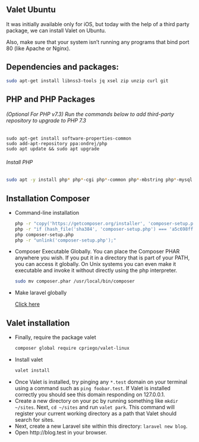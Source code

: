 ## Valet Ubuntu
It was initially available only for iOS, but today with the help of a third party package, we can install Valet on Ubuntu.

Also, make sure that your system isn’t running any programs that bind port 80 (like Apache or Nginx).

## Dependencies and packages:

```bash
sudo apt-get install libnss3-tools jq xsel zip unzip curl git
```

## PHP and PHP Packages

###### (Optional For PHP v7.3) Run the commands below to add third-party repository to upgrade to PHP 7.3

```shell
sudo apt-get install software-properties-common
sudo add-apt-repository ppa:ondrej/php
sudo apt update && sudo apt upgrade
```

###### Install PHP

```bash
sudo apt -y install php* php*-cgi php*-common php*-mbstring php*-mysql php*-xml php*-gd php*-opcache php*-fpm php*-zip php*-curl php*-json php*-bcmath php*-readline php*-cli
```

## Installation Composer
<ul>
<li> Command-line installation

```bash
php -r "copy('https://getcomposer.org/installer', 'composer-setup.php');"
php -r "if (hash_file('sha384', 'composer-setup.php') === 'a5c698ffe4b8e849a443b120cd5ba38043260d5c4023dbf93e1558871f1f07f58274fc6f4c93bcfd858c6bd0775cd8d1') { echo 'Installer verified'; } else { echo 'Installer corrupt'; unlink('composer-setup.php'); } echo PHP_EOL;"
php composer-setup.php
php -r "unlink('composer-setup.php');"
```
</li>


<li>Composer Executable Globally. You can place the Composer PHAR anywhere you wish. If you put it in a directory that is part of your PATH, you can access it globally. On Unix systems you can even make it executable and invoke it without directly using the php interpreter.

```bash
sudo mv composer.phar /usr/local/bin/composer
```
</li>

<li>Make laravel globally

[Click here](https://github.com/tankibaj/docs/blob/master/composer-path-global.md)
</li>

</ul>


## Valet installation
<ul>
<li>Finally, require the package valet

```bash
composer global require cpriego/valet-linux
```
</li>


<li>Install valet

```bash
valet install
```
</li>


<li>Once Valet is installed, try pinging any <code>*.test</code> domain on your terminal using a command such as <code>ping foobar.test</code>. If Valet is installed correctly you should see this domain responding on  127.0.0.1.
</li>


<li>Create a new directory on your pc by running something like <code>mkdir ~/sites</code>. Next,  <code>cd ~/sites</code> and run <code>valet park</code>. This command will register your current working directory as a path that Valet should search for sites.</li>

<li>Next, create a new Laravel site within this directory: <code>laravel new blog</code>.</li>

<li>Open http://blog.test in your browser.</li>

</ul>

